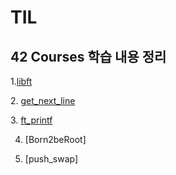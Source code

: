 # TIL
## 42 Courses 학습 내용 정리  
1.[libft][libftlink]

[libftlink]: https://github.com/kshim1208/TIL/tree/main/42Courses/libft
2. [get_next_line][gnllink]

[gnllink]: https://github.com/kshim1208/TIL/tree/main/42Courses/get_next_line
3. [ft_printf][ft_pflink]
  
[ft_pflink]: https://github.com/kshim1208/TIL/tree/main/42Courses/ft_printf
  
4. [Born2beRoot]  
  
5. [push_swap]  
  
